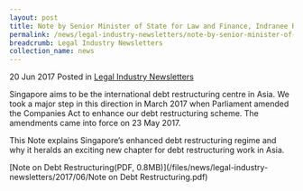 ```yaml
---
layout: post
title: Note by Senior Minister of State for Law and Finance, Indranee Rajah S.C., on Debt Restructuring
permalink: /news/legal-industry-newsletters/note-by-senior-minister-of-state-for-law-and-finance--indranee-r5
breadcrumb: Legal Industry Newsletters
collection_name: news
---
```


20 Jun 2017 Posted in [Legal Industry Newsletters](/news/legal-industry-newsletters)

Singapore aims to be the international debt restructuring centre in Asia. We took a major step in this direction in March 2017 when Parliament amended the Companies Act to enhance our debt restructuring scheme. The amendments came into force on 23 May 2017.

This Note explains Singapore’s enhanced debt restructuring regime and why it heralds an exciting new chapter for debt restructuring work in Asia.

[Note on Debt Restructuring(PDF, 0.8MB)](/files/news/legal-industry-newsletters/2017/06/Note on Debt Restructuring.pdf)

